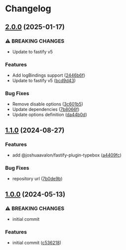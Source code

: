 # Changelog

## [2.0.0](https://github.com/joshuaavalon/fastify-plugins/compare/fastify-plugin-typebox-v1.1.0...fastify-plugin-typebox-v2.0.0) (2025-01-17)


### ⚠ BREAKING CHANGES

* Update to fastify v5

### Features

* Add logBindings support ([2446b6f](https://github.com/joshuaavalon/fastify-plugins/commit/2446b6f16497ddacb4a8d3fd297e2af50111bc59))
* Update to fastify v5 ([bcd9d43](https://github.com/joshuaavalon/fastify-plugins/commit/bcd9d43c26ec3403934f05d8bfc723085ca82908))


### Bug Fixes

* Remove disable options ([3c601b5](https://github.com/joshuaavalon/fastify-plugins/commit/3c601b5da1bbd96a7010ac64e67cfec7f540d6a6))
* Update dependencies ([7b8066f](https://github.com/joshuaavalon/fastify-plugins/commit/7b8066f93ba3d55eeb0b03e0d7aefa2e8a0d3690))
* Update options definition ([da44b0d](https://github.com/joshuaavalon/fastify-plugins/commit/da44b0d9b0f5280da5cce047199dea82a7b418fb))

## [1.1.0](https://github.com/joshuaavalon/fastify-plugins/compare/fastify-plugin-typebox-v1.0.0...fastify-plugin-typebox-v1.1.0) (2024-08-27)


### Features

* add @joshuaavalon/fastify-plugin-typebox ([a4409fc](https://github.com/joshuaavalon/fastify-plugins/commit/a4409fcbb3dc9d25bf04bf12ebf32a50cbaa1a15))


### Bug Fixes

* repository url ([7b0de9b](https://github.com/joshuaavalon/fastify-plugins/commit/7b0de9bc8f89f38fe897499eed38ae2063f8d894))

## [1.0.0](https://github.com/joshuaavalon/fastify-plugin-typebox/compare/fastify-plugin-typebox-v0.0.1...fastify-plugin-typebox-v1.0.0) (2024-05-13)


### ⚠ BREAKING CHANGES

* initial commit

### Features

* initial commit ([c536218](https://github.com/joshuaavalon/fastify-plugin-typebox/commit/c5362181cf7a563a7163a2103342b2c9fa6f6929))

